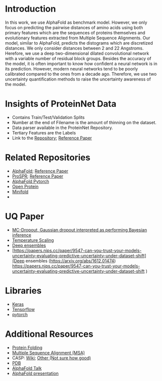 # Introduction
In this work, we use AlphaFold as benchmark model. However, we only focus on predicting the pairwise distances of amino acids using both primary features which are the sequences of proteins themselves and
evolutionary features extracted from Multiple Sequence Alignments. Our model, similar to AlphaFold, predicts the distograms which are discretized distances. We only consider distances between 2 and 22 Angstroms.
Herefore, we use a deep two-dimensional dilated convolutional network with a variable number of residual block groups. 
Besides the accuracy of the model, it is often important to know how confident a neural network is in its prediction. However, modern neural networks tend to be poorly calibrated compared to the ones from a decade ago.
Therefore, we use two uncertainty quantification methods to raise the uncertainty awareness of the model.

# Insights of ProteinNet Data
* Contains Train/Test/Validation Splits
* Number at the end of Filename is the amount of thinning on the dataset.
* Data parser available in the ProteinNet Repository.
* Tertiary Features are the Labels
* Link to the [Repository](https://github.com/aqlaboratory/proteinnet); [Reference Paper](https://bmcbioinformatics.biomedcentral.com/articles/10.1186/s12859-019-2932-0)


# Related Repositories
* [AlphaFold](https://github.com/deepmind/deepmind-research/tree/7bb484fffa87d3486ac791bb98b5b3dd65d8264e/alphafold_casp13); [Reference Paper](https://www.nature.com/articles/s41586-019-1923-7.epdf?author_access_token=Z_KaZKDqtKzbE7Wd5HtwI9RgN0jAjWel9jnR3ZoTv0MCcgAwHMgRx9mvLjNQdB2TlQQaa7l420UCtGo8vYQ39gg8lFWR9mAZtvsN_1PrccXfIbc6e-tGSgazNL_XdtQzn1PHfy21qdcxV7Pw-k3htw%3D%3D)
* [ProSPR](https://github.com/dellacortelab/prospr); [Reference Paper](https://www.biorxiv.org/content/10.1101/830273v2.full.pdf)
* [AlphaFold Pytorch](https://github.com/Urinx/alphafold_pytorch)
* [Open Protein](https://github.com/biolib/openprotein)
* [Minifold](https://github.com/EricAlcaide/MiniFold)
* 

# UQ Paper
* [MC-Dropout, Gaussian dropout interpreted as performing Bayesian inference](https://arxiv.org/abs/1506.02142)
* [Temperature Scaling](https://arxiv.org/pdf/1706.04599.pdf)
* [Deep ensembles](https://arxiv.org/abs/1612.01474) 
* [https://papers.nips.cc/paper/9547-can-you-trust-your-models-uncertainty-evaluating-predictive-uncertainty-under-dataset-shift](Deep ensembles (https://arxiv.org/abs/1612.01474) 
https://papers.nips.cc/paper/9547-can-you-trust-your-models-uncertainty-evaluating-predictive-uncertainty-under-dataset-shift ) 

# Libraries
* [Keras](https://keras.io/getting-started/functional-api-guide/)
* [Tensorflow](https://www.tensorflow.org/tutorials/quickstart/beginner)
* [pytorch](https://pytorch.org/tutorials/)

# Additional Resources 
* [Protein Folding](https://en.wikipedia.org/wiki/Protein_folding)
* [Multiple Sequence Alignment (MSA)](https://en.wikipedia.org/wiki/Multiple_sequence_alignment)
* CASP: [Wiki](https://en.wikipedia.org/wiki/CASP); [Other (Not sure how good)](http://predictioncenter.org/casp13/)
* [PDB](https://www.rcsb.org/)
* [AlphaFold Talk](https://www.youtube.com/watch?v=uQ1uVbrIv-Q)
* [AlphaFold presentation](http://predictioncenter.org/casp13/doc/presentations/Pred_CASP13-DeepLearning-AlphaFold-Senior.pdf)

